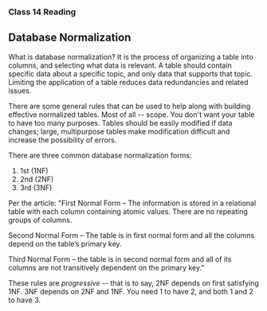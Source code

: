 ### Class 14 Reading
## Database Normalization

What is database normalization? It is the process of organizing a table into columns, and selecting what data is relevant. A table should contain specific data about a specific topic, and only data that supports that topic. Limiting the application of a table reduces data redundancies and related issues.

There are some general rules that can be used to help along with building effective normalized tables. Most of all -- scope. You don't want your table to have too many purposes. Tables should be easily modified if data changes; large, multipurpose tables make modification difficult and increase the possibility of errors.

There are three common database normalization forms:
1. 1st (1NF)
1. 2nd (2NF)
1. 3rd (3NF)

Per the article: 
"First Normal Form – The information is stored in a relational table with each column containing atomic values. There are no repeating groups of columns.

Second Normal Form – The table is in first normal form and all the columns depend on the table’s primary key.

Third Normal Form – the table is in second normal form and all of its columns are not transitively dependent on the primary key."

These rules are *progressive* -- that is to say, 2NF depends on first satisfying 1NF. 3NF depends on 2NF and 1NF. You need 1 to have 2, and both 1 and 2 to have 3.